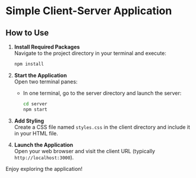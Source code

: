 # Simple Client-Server Application

## How to Use

1. **Install Required Packages**  
   Navigate to the project directory in your terminal and execute:

   ```bash
   npm install
   ```

2. **Start the Application**  
   Open two terminal panes:

   - In one terminal, go to the server directory and launch the server:
     ```bash
     cd server
     npm start
     ```

3. **Add Styling**  
   Create a CSS file named `styles.css` in the client directory and include it in your HTML file.

4. **Launch the Application**  
   Open your web browser and visit the client URL (typically `http://localhost:3000`).

Enjoy exploring the application!
